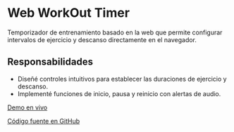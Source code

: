 # Web WorkOut Timer

Temporizador de entrenamiento basado en la web que permite configurar intervalos de ejercicio y descanso directamente en el navegador.

## Responsabilidades
- Diseñé controles intuitivos para establecer las duraciones de ejercicio y descanso.
- Implementé funciones de inicio, pausa y reinicio con alertas de audio.

[Demo en vivo](https://fabricio333.github.io/WebWorkOutTimer/)

[Código fuente en GitHub](https://github.com/fabricio333/WebWorkOutTimer)
